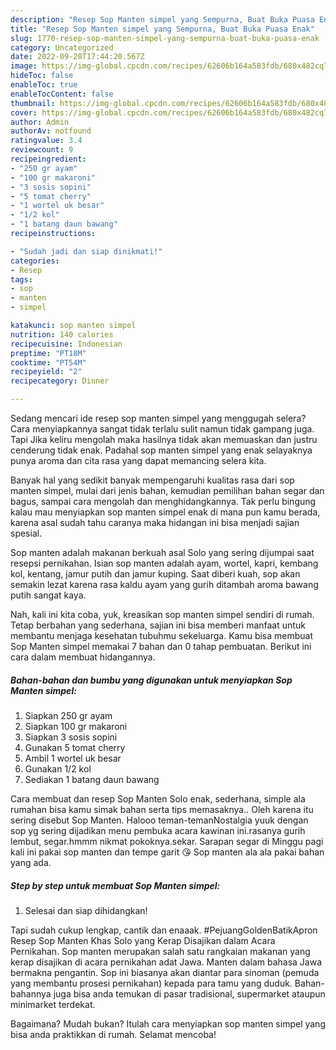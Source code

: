 ```yaml
---
description: "Resep Sop Manten simpel yang Sempurna, Buat Buka Puasa Enak"
title: "Resep Sop Manten simpel yang Sempurna, Buat Buka Puasa Enak"
slug: 1770-resep-sop-manten-simpel-yang-sempurna-buat-buka-puasa-enak
category: Uncategorized
date: 2022-09-28T17:44:20.567Z
image: https://img-global.cpcdn.com/recipes/62606b164a583fdb/680x482cq70/sop-manten-simpel-foto-resep-utama.jpg
hideToc: false
enableToc: true
enableTocContent: false
thumbnail: https://img-global.cpcdn.com/recipes/62606b164a583fdb/680x482cq70/sop-manten-simpel-foto-resep-utama.jpg
cover: https://img-global.cpcdn.com/recipes/62606b164a583fdb/680x482cq70/sop-manten-simpel-foto-resep-utama.jpg
author: Admin
authorAv: notfound
ratingvalue: 3.4
reviewcount: 9
recipeingredient:
- "250 gr ayam"
- "100 gr makaroni"
- "3 sosis sopini"
- "5 tomat cherry"
- "1 wortel uk besar"
- "1/2 kol"
- "1 batang daun bawang"
recipeinstructions:

- "Sudah jadi dan siap dinikmati!"
categories:
- Resep
tags:
- sop
- manten
- simpel

katakunci: sop manten simpel 
nutrition: 140 calories
recipecuisine: Indonesian
preptime: "PT18M"
cooktime: "PT54M"
recipeyield: "2"
recipecategory: Dinner

---
```



Sedang mencari ide resep sop manten simpel yang menggugah selera? Cara menyiapkannya sangat tidak terlalu sulit namun tidak gampang juga. Tapi Jika keliru mengolah maka hasilnya tidak akan memuaskan dan justru cenderung tidak enak. Padahal sop manten simpel yang enak selayaknya punya aroma dan cita rasa yang dapat memancing selera kita.


Banyak hal yang sedikit banyak mempengaruhi kualitas rasa dari sop manten simpel, mulai dari jenis bahan, kemudian pemilihan bahan segar dan bagus, sampai cara mengolah dan menghidangkannya. Tak perlu bingung kalau mau menyiapkan sop manten simpel enak di mana pun kamu berada, karena asal sudah tahu caranya maka hidangan ini bisa menjadi sajian spesial.

Sop manten adalah makanan berkuah asal Solo yang sering dijumpai saat resepsi pernikahan. Isian sop manten adalah ayam, wortel, kapri, kembang kol, kentang, jamur putih dan jamur kuping. Saat diberi kuah, sop akan semakin lezat karena rasa kaldu ayam yang gurih ditambah aroma bawang putih sangat kaya.


Nah, kali ini kita coba, yuk, kreasikan sop manten simpel sendiri di rumah. Tetap berbahan yang sederhana, sajian ini bisa memberi manfaat untuk membantu menjaga kesehatan tubuhmu sekeluarga. Kamu bisa membuat Sop Manten simpel memakai 7 bahan dan 0 tahap pembuatan. Berikut ini cara dalam membuat hidangannya.

<!--inarticleads1-->

##### Bahan-bahan dan bumbu yang digunakan untuk menyiapkan Sop Manten simpel:

1. Siapkan 250 gr ayam
1. Siapkan 100 gr makaroni
1. Siapkan 3 sosis sopini
1. Gunakan 5 tomat cherry
1. Ambil 1 wortel uk besar
1. Gunakan 1/2 kol
1. Sediakan 1 batang daun bawang


Cara membuat dan resep Sop Manten Solo enak, sederhana, simple ala rumahan bisa kamu simak bahan serta tips memasaknya.. Oleh karena itu sering disebut Sop Manten. Halooo teman-temanNostalgia yuuk dengan sop yg sering dijadikan menu pembuka acara kawinan ini.rasanya gurih lembut, segar.hmmm nikmat pokoknya.sekar. Sarapan segar di Minggu pagi kali ini pakai sop manten dan tempe garit 😘 Sop manten ala ala pakai bahan yang ada. 

<!--inarticleads2-->

##### Step by step untuk membuat Sop Manten simpel:


1. Selesai dan siap dihidangkan!

Tapi sudah cukup lengkap, cantik dan enaaak. #PejuangGoldenBatikApron Resep Sop Manten Khas Solo yang Kerap Disajikan dalam Acara Pernikahan. Sop manten merupakan salah satu rangkaian makanan yang kerap disajikan di acara pernikahan adat Jawa. Manten dalam bahasa Jawa bermakna pengantin. Sop ini biasanya akan diantar para sinoman (pemuda yang membantu prosesi pernikahan) kepada para tamu yang duduk. Bahan-bahannya juga bisa anda temukan di pasar tradisional, supermarket ataupun minimarket terdekat. 

Bagaimana? Mudah bukan? Itulah cara menyiapkan sop manten simpel yang bisa anda praktikkan di rumah. Selamat mencoba!
